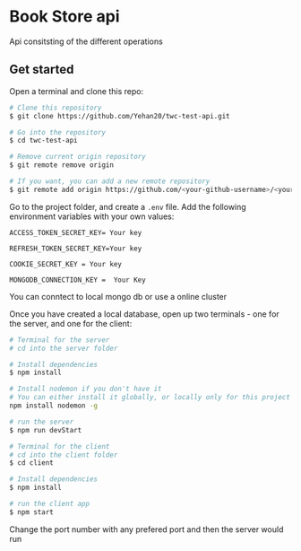 #  Book Store  api
Api consitsting of the different operations 


## Get started

Open a terminal and clone this repo:

```bash
# Clone this repository
$ git clone https://github.com/Yehan20/twc-test-api.git

# Go into the repository
$ cd twc-test-api

# Remove current origin repository
$ git remote remove origin

# If you want, you can add a new remote repository
$ git remote add origin https://github.com/<your-github-username>/<your-repo-name>.git
```

Go to the project   folder, and create a `.env` file. Add the following environment variables with your own values:

```dosini
ACCESS_TOKEN_SECRET_KEY= Your key

REFRESH_TOKEN_SECRET_KEY=Your key

COOKIE_SECRET_KEY = Your key

MONGODB_CONNECTION_KEY =  Your Key
```

You can conntect to local mongo db or use a  online cluster <br />

Once you have created a local database, open up two terminals - one for the server, and one for the client:

```bash
# Terminal for the server
# cd into the server folder

# Install dependencies
$ npm install

# Install nodemon if you don't have it
# You can either install it globally, or locally only for this project (remove the -g flag)
npm install nodemon -g

# run the server
$ npm run devStart
```

```bash
# Terminal for the client
# cd into the client folder
$ cd client

# Install dependencies
$ npm install

# run the client app
$ npm start
```

Change the port number with any prefered port and then the server would run
